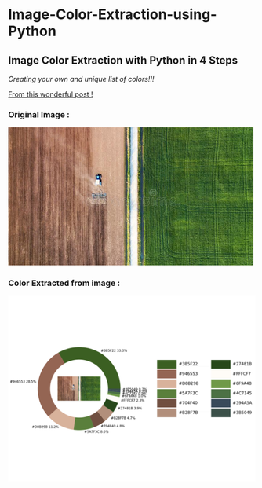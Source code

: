 # Image-Color-Extraction-using-Python

## Image Color Extraction with Python in 4 Steps
*Creating your own and unique list of colors!!!*

[From this wonderful post !](https://towardsdatascience.com/image-color-extraction-with-python-in-4-steps-8d9370d9216e)

### Original Image : 

<img src="/test_image.jpeg" width="500">

### Color Extracted from image : 

<img src="/ColorDistribution.png" width="1000">
